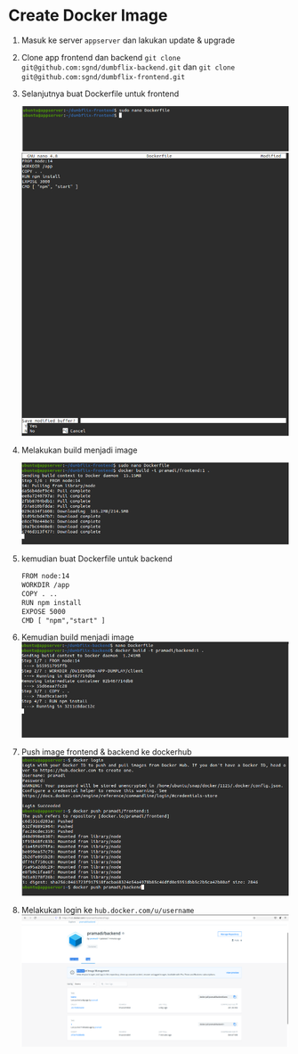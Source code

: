 # Create Docker Image

1. Masuk ke server `appserver` dan lakukan update & upgrade
2. Clone app frontend dan backend `git clone git@github.com:sgnd/dumbflix-backend.git` dan `git clone git@github.com:sgnd/dumbflix-frontend.git`

3. Selanjutnya buat Dockerfile untuk frontend

   ![Install Docker](assets/docker-image-1.png) <br />
   ![Install Docker](assets/docker-image-2.png) <br />

4. Melakukan build menjadi image

   ![Install Docker](assets/docker-image-3.png) <br />

5. kemudian buat Dockerfile untuk backend

   ```
   FROM node:14
   WORKDIR /app
   COPY . ..
   RUN npm install
   EXPOSE 5000
   CMD [ "npm","start" ]

   ```

6. Kemudian build menjadi image
   ![Install Docker](assets/docker-image-3.2.png) <br />

7. Push image frontend & backend ke dockerhub
   ![Install Docker](assets/docker-image-4.png) <br />

8. Melakukan login ke `hub.docker.com/u/username`
   ![Install Docker](assets/docker-image-5.png) <br />
